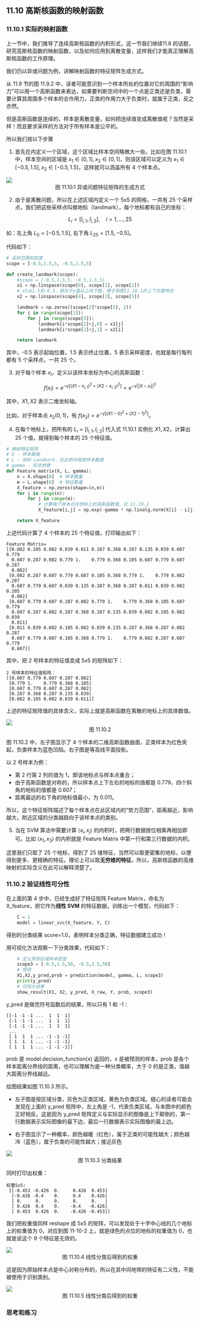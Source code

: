 
## 11.10 高斯核函数的映射函数

### 11.10.1 实际的映射函数

上一节中，我们推导了连续高斯核函数的内积形式，这一节我们继续11.8 的话题，研究高斯核函数的映射函数，以及如何应用到离散变量，这样我们才能真正理解高斯核函数的工作原理。

我们仍以异或问题为例，讲解映射函数的特征矩阵生成方式。

从 11.9 节的图 11.9.2 中，读者可能意识到一个样本所处的位置对它的周围的“影响力”可以用一个高斯函数来表达，如果要判断空间中的一个点是正类还是负类，需要计算其周围多个样本的合作用力，正类的作用力大于负类时，就属于正类，反之亦然。

但是高斯函数是连续的，样本是离散变量，如何把连续值变成离散值呢？当然是采样！而且要求采样的方法对于所有样本是公平的。

所以我们按以下步骤


1. 首先在内定义一个区域，这个区域比样本空间略微大一些。比如在图 11.10.1 中，样本空间的区域是 $x_1 \in [0,1], x_2 \in [0,1]$，则该区域可以定义为 $x_1 \in [-0.5,1.5], x_2 \in [-0.5,1.5]$，这样就可以涵盖所有 4 个样本点。

<img src="./images/11-10-1.png" />

<center>图 11.10.1 异或问题特征矩阵的生成方式</center>

2. 由于是离散问题，所以在上述区域内定义一个 5x5 的网格，一共有 25 个采样点，我们把这些采样点叫做地标（landmark），每个地标都有自己的坐标：

$$L_i=[l_{i,1},l_{i,2}], \quad i=1,...,25$$

如：左上角 $L_0=[-0.5,1.5]$, 右下角 $L_{25}=[1.5,-0.5]$。

代码如下：

```python
# 采样范围和密度
scope = [-0.5,1.5,5, -0.5,1.5,5]

def create_landmark(scope):
    #scope = [-0.5,1.5,5, -0.5,1.5,5]
    x1 = np.linspace(scope[0], scope[1], scope[2])
    # x2从1.5到-0.5，相当于y值从上向下数，便于和图11.10.1的上下位置吻合
    x2 = np.linspace(scope[4], scope[3], scope[5])

    landmark = np.zeros((scope[2]*scope[5], 2))
    for i in range(scope[2]):
        for j in range(scope[5]):
            landmark[i*scope[2]+j,0] = x1[j]
            landmark[i*scope[2]+j,1] = x2[i]

    return landmark
```

其中，-0.5 表示起始位置，1.5 表示终止位置，5 表示采样密度，也就是每行每列都有 5 个采样点，一共 25 个。

3. 对于每个样本 $x_i$，定义以该样本坐标为中心的高斯函数：
   
$$
f(x_i) = e^{-\gamma \big [(X1-x_{i,1})^2+(X2-x_{i,2})^2 \big ]} =e^{-\gamma ||X-x_{i}||^2}
\tag{11.10.1}
$$

其中，$X1,X2$ 表示二维坐标轴。

比如，对于样本点 $x_2(0,1)$，有 $f(x_2)=e^{-\gamma \big[(X1-0)^2+(X2-1)^2\big]}$。

4. 在每个地标上，把所有的 $L_i=[l_{i,1},l_{i,2}]$ 代入式 11.10.1 实例化 $X1,X2$，计算出 25 个值，就得到每个样本的 25 个特征值。

```python
# 映射特征矩阵
# X - 样本数据
# L - 地标 Landmark，在此例中就是样本数据
# gamma - 形状参数
def Feature_matrix(X, L, gamma):
    n = X.shape[0]  # 样本数量
    m = L.shape[0]  # 特征数量
    X_feature = np.zeros(shape=(n,m))
    for i in range(n):
        for j in range(m):
            # 计算每个样本点在地标上的高斯函数值，式 11.10.1 
            X_feature[i,j] = np.exp(-gamma * np.linalg.norm(X[i] - L[j])**2)

    return X_feature
```

上述代码计算了 4 个样本的 25 个特征值，打印输出如下：

```
Feature Matrix=
[[0.082 0.105 0.082 0.039 0.011 0.287 0.368 0.287 0.135 0.039 0.607 0.779
  0.607 0.287 0.082 0.779 1.    0.779 0.368 0.105 0.607 0.779 0.607 0.287
  0.082]
 [0.082 0.287 0.607 0.779 0.607 0.105 0.368 0.779 1.    0.779 0.082 0.287
  0.607 0.779 0.607 0.039 0.135 0.287 0.368 0.287 0.011 0.039 0.082 0.105
  0.082]
 [0.607 0.779 0.607 0.287 0.082 0.779 1.    0.779 0.368 0.105 0.607 0.779
  0.607 0.287 0.082 0.287 0.368 0.287 0.135 0.039 0.082 0.105 0.082 0.039
  0.011]
 [0.011 0.039 0.082 0.105 0.082 0.039 0.135 0.287 0.368 0.287 0.082 0.287
  0.607 0.779 0.607 0.105 0.368 0.779 1.    0.779 0.082 0.287 0.607 0.779
  0.607]]
```
其中，把 2 号样本的特征值变成 5x5 的矩阵如下：
```
2 号样本的特征值矩阵：
[[0.607 0.779 0.607 0.287 0.082]
 [0.779 1.    0.779 0.368 0.105]
 [0.607 0.779 0.607 0.287 0.082]
 [0.287 0.368 0.287 0.135 0.039]
 [0.082 0.105 0.082 0.039 0.011]]
```

上述的特征矩阵值的具体含义，实际上就是高斯函数在离散的地标上的具体数值。

<img src="./images/11-10-2.png" />

<center>图 11.10.2 </center>

图 11.10.2 中，左子图显示了 4 个样本的二维高斯函数曲面，正类样本为红色突起，负类样本为蓝色凹陷。右子图是等高线平面投影。

以 2 号样本为例：
- 第 2 行第 2 列的值为 1，即该地标点与样本点重合；
- 由于高斯函数是对称的，所以样本点上下左右的地标的值都是 0.779，四个斜角的地标的值都是 0.607；
- 距离最远的右下角的地标值最小，为 0.011。

所以，这个特征矩阵描述了每个样本点在此区域内的“势力范围”，距离越近，影响越大，附近区域的分类越趋向于该样本点的类别。

5. 当在 SVM 算法中需要计算 $\langle x_i,x_j \rangle$ 的内积时，把两行数据按位相乘再相加即可。比如 $\langle x_1,x_3 \rangle$ 的内积就是 Feature Matrix 中第一行和第三行数据的内积。

这里我们只取了 25 个地标，得到了 25 维特征，当然可以取更密集的地标，以便得到更多、更精确的特征。理论上可以取**无穷维的特征**，所以，高斯核函数的高维映射的实际含义在此可以解释清楚了。


### 11.10.2 验证线性可分性

在上面的第 4 步中，已经生成好了特征矩阵 Feature Matrix，命名为 X_feature，把它作为**线性 SVM** 的特征数据，训练出一个模型，代码如下：

```python
    C = 1
    model = linear_svc(X_feature, Y, C)
```
得到的分类结果 score=1.0，表明样本分类正确，特征数据建立成功！

用可视化方法观察一下分类效果，代码如下：

```python
    # 定义预测区域样本密度
    scope3 = [-0.5,1.5,50, -0.5,1.5,50]
    # 预测
    X1,X2,y_pred,prob = prediction(model, gamma, L, scope3)
    print(y_pred)
    # 可视化结果
    show_result(X1, X2, y_pred, X_raw, Y, prob, scope3)
```
y_pred 是做完符号函数后的结果，所以只有 1 和 -1：
```
[[-1 -1 -1 ...  1  1  1]
 [-1 -1 -1 ...  1  1  1]
 [-1 -1 -1 ...  1  1  1]
 ...
 [ 1  1  1 ... -1 -1 -1]
 [ 1  1  1 ... -1 -1 -1]
 [ 1  1  1 ... -1 -1 -1]]
```

prob 是 model.decision_function(x) 返回的，x 是被预测的样本，prob 是各个样本距离分界线的距离，也可以理解为是一种分类概率，大于 0 的是正类，值越大距离分界线越远。

绘图结果如图 11.10.3 所示。
- 左子图是按区域分类，灰色为正类区域，黄色为负类区域。细心的读者可能会发现在上面的 y_pred 矩阵中，左上角是 -1，代表负类区域，与本图中的颜色正好相反。这是因为 y_pred 矩阵定义与实际显示的图像是上下颠倒的，第一行数据表示实际图像的最下边，最后一行数据表示实际图像的最上边。

- 右子图显示了一种概率，颜色越暖（红色），属于正类的可能性越大；颜色越冷（蓝色），属于负类的可能性越大；接近灰色

<img src="./images/11-10-3.png" />

<center>图 11.10.3 分类结果</center>

同时打印出权重：
```
权重5x5:
 [[-0.453 -0.426  0.     0.426  0.453]
  [-0.426 -0.4    0.     0.4    0.426]
  [ 0.     0.     0.     0.     0.   ]
  [ 0.426  0.4    0.    -0.4   -0.426]
  [ 0.453  0.426  0.    -0.426 -0.453]]
```

我们把权重值同样 reshape 成 5x5 的矩阵，可以发现处于十字中心线的几个地标上的权重值为 0，对应到图 11-10-2 上，就是绿色的点位的地标的权重值为 0，也就是说这个 9 个特征是无效的。

<img src="./images/11-10-4.png" />
<center>图 11.10.4 线性分类后得到的权重</center>

这是因为原始样本点是中心对称分布的，所以在其中间地带的特征有二义性，不能被使用于识别类别。


<img src="./images/11-10-5.png" />
<center>图 11.10.5 线性分类后得到的权重</center>

### 思考和练习

